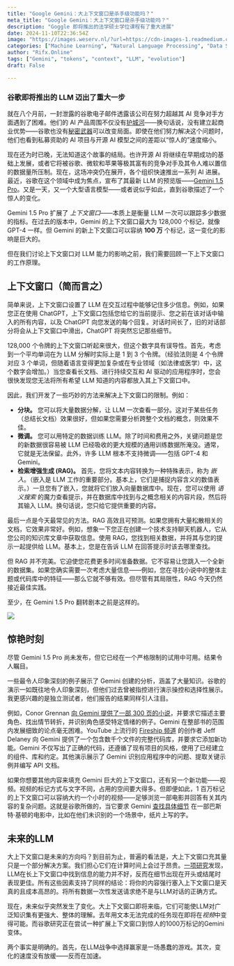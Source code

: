 ```yaml
---
title: "Google Gemini：大上下文窗口是杀手级功能吗？"
meta_title: "Google Gemini：大上下文窗口是杀手级功能吗？"
description: "Goggle 即将推出的法学硕士学位课程有了重大进展"
date: 2024-11-10T22:36:54Z
image: "https://images.weserv.nl/?url=https://cdn-images-1.readmedium.com/v2/resize:fit:800/1*MteQrQSTXLuJcd86RbjQrg.png"
categories: ["Machine Learning", "Natural Language Processing", "Data Science"]
author: "Rifx.Online"
tags: ["Gemini", "tokens", "context", "LLM", "evolution"]
draft: False

---
```


### 谷歌即将推出的 LLM 迈出了重大一步



就在八个月前，一封泄露的谷歌电子邮件透露该公司在努力超越其 AI 竞争对手方面遇到了困难。他们的 AI 产品周围不仅没有[护城河](https://www.semianalysis.com/p/google-we-have-no-moat-and-neither)——换句话说，没有建立起商业优势——谷歌也没有[秘密武器](https://www.semianalysis.com/p/google-we-have-no-moat-and-neither)可以改变局面。即使在他们努力解决这个问题时，他们也看到私募资助的 AI 项目与开源 AI 模型之间的差距以“惊人的”速度缩小。

现在还为时已晚，无法知道这个故事的结局。也许开源 AI 将继续在早期成功的基础上发展，或者它将被谷歌、微软和苹果等极其富有的竞争对手及其令人难以置信的数据量所压制。现在，这场冲突仍在展开，各个组织快速推出一系列 AI 进展。最近，谷歌在这个领域中成为焦点，宣布了其最新 LLM 的预览版——[Gemini 1.5 Pro](https://deepmind.google/technologies/gemini/)。又是一天，又一个大型语言模型——或者说似乎如此，直到谷歌描述了一个惊人的变化。

Gemini 1.5 Pro 扩展了 *上下文窗口*——本质上是衡量 LLM 一次可以跟踪多少数据的指标。在过去的版本中，Gemini 的上下文窗口最大为 128,000 个标记，就像 GPT-4 一样。但 Gemini 的新上下文窗口可以容纳 **100 万** 个标记，这一变化的影响是巨大的。

但在我们讨论上下文窗口对 LLM 能力的影响之前，我们需要回顾一下上下文窗口的工作原理。

## 上下文窗口（简而言之）

简单来说，上下文窗口设置了 LLM 在交互过程中能够记住多少信息。例如，如果您正在使用 ChatGPT，上下文窗口包括您给它的当前提示、您之前在该对话中输入的所有内容，以及 ChatGPT 向您发送的每个回复。对话时间长了，旧的对话部分将会从上下文窗口中滑出，ChatGPT 将突然忘记那些细节。

128,000 个令牌的上下文窗口听起来很大，但这个数字具有误导性。首先，考虑到一个平均单词在为 LLM 分解时实际上是 1 到 3 个令牌。（经验法则是 4 个令牌对应 3 个单词，但随着语言变得更加复杂或在专业领域（如法律或医学）中，这个数字会增加。）当您查看长文档、进行持续交互和 AI 驱动的应用程序时，您会很快发现您无法将所有希望 LLM 知道的内容都放入其上下文窗口中。

因此，我们开发了一些巧妙的方法来解决上下文窗口的限制。例如：

* **分块。** 您可以将大量数据分解，让 LLM 一次查看一部分。这对于某些任务（总结长文档）效果很好，但如果您需要分析跨整个文档的概念，则效果不佳。
* **微调。** 您可以用特定的数据训练 LLM。除了时间和费用之外，关键问题是您的新数据很容易被 LLM 已经吸收的更大规模的通用训练数据所淹没。通常，它就是无法保留。此外，许多 LLM 根本不支持微调——包括 GPT-4 和 Gemini。
* **检索增强生成 (RAG)。** 首先，您将文本内容转换为一种特殊表示，称为 *嵌入*。（嵌入是 LLM 工作的重要部分。基本上，它们是捕捉内容含义的数值表示。）一旦您有了嵌入，您就将它们放入向量数据库中。现在，您可以使用 *语义搜索* 的魔力查看提示，并在数据库中找到与之概念相关的内容片段，然后将其输入 LLM。换句话说，您只给它提供重要的内容。

最后一点是今天最常见的方法。RAG 高效且可预测。如果您拥有大量松散相关的文档，它效果非常好。例如，想象一下您正在创建一个技术支持聊天机器人，它从您公司的知识库文章中获取信息。使用 RAG，您找到相关数据，并将其与您的提示一起提供给 LLM。基本上，您是在告诉 LLM 在回答提示时该去哪里查找。

但 RAG 并不完美。它迫使您花费更多时间准备数据。它不容易让您跳入一个全新的数据集。如果您确实需要一次考虑大量信息——例如，您在寻找小说中的整体主题或代码库中的特征——那么它就不够有效。但尽管有其局限性，RAG 今天仍然接近最佳实践。

至少，在 Gemini 1.5 Pro 翻转剧本之前是这样的。

![](https://images.weserv.nl/?url=https://cdn-images-1.readmedium.com/v2/resize:fit:800/1*EEHKDSH0wXa-J6veK5etZA.png)

## 惊艳时刻

尽管 Gemini 1\.5 Pro 尚未发布，但它已经在一个严格限制的试用中可用。结果令人瞩目。

一些最令人印象深刻的例子展示了 Gemini 创建的分析，涵盖了大量知识。谷歌的演示一如既往地令人印象深刻，但他们过去曾被指控进行演示操控和选择性展示。我更感兴趣的是独立测试者，他们报告的结果同样引人注目。

例如，Conor Grennan [向 Gemini 提供了一部 300 页的小说](https://www.youtube.com/watch?v=-MKGsijn5tI)，并要求它描述主要角色、找出情节转折，并识别角色感受特定情绪的例子。Gemini 在整部书的范围内发展细致的论点毫无困难。YouTube 上流行的 [Fireship 频道](https://www.youtube.com/c/fireship) 的创作者 Jeff Delaney 向 Gemini 提供了一个包含数千个文件的完整代码库，并要求它添加新功能。Gemini 不仅写出了正确的代码，还遵循了现有项目的风格，使用了已经建立的组件、库和约定。其他演示展示了 Gemini 识别应用程序中的问题、提取关键示例并编写 API 文档。

如果你想要其他内容来填充 Gemini 巨大的上下文窗口，还有另一个新功能——视频。视频的标记方式与文字不同，占用的空间要大得多。但即便如此，1 百万标记的上下文窗口可以容纳大约一个小时的视频——足够浏览一部电影并回答有关其内容的复杂问题。这就是谷歌所做的，当它要求 Gemini [查找具体细节](https://www.youtube.com/watch?v=wa0MT8OwHuk) 在一部巴斯特·基顿的电影中，比如在他们未识别的一个场景中，纸片上写的字。

## 未来的LLM

大上下文窗口是未来的方向吗？到目前为止，普遍的看法是，大上下文窗口充其量只是一个部分解决方案。我们担心它们在计算时间上会过于昂贵。[一项研究](https://www.voiceflow.com/blog/the-context-window-paradox-why-bigger-might-not-be-better)发现，LLM在长上下文窗口中找到信息的能力并不好，反而在细节出现在开头或结尾时表现更佳。所有这些因素支持了同样的结论：将你的内容强行塞入上下文窗口是天真的且成本高昂的。将所有数据一次性发送请求绝不是与LLM对话的正确方式。

现在，未来似乎突然发生了变化。大上下文窗口即将来临，它们可能使LLM对广泛知识集有更强大、整体的理解。去年用文本无法完成的任务现在即将在*视频*中变得可能。而谷歌研究正在尝试一种扩展上下文窗口到惊人的1000万标记的Gemini变体。

两个事实是明确的。首先，在LLM战争中选择赢家是一场愚蠢的游戏。其次，变化的速度没有放缓——反而在加速。


